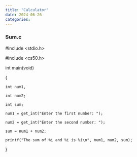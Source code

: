 ```yaml
---
title: "Calculator"
date: 2024-06-26
categories:
---
```


### Sum.c

#include <stdio.h>

#include <cs50.h>

int main(void)

{

    int num1,
    
    int num2;

    int sum;

    num1 = get_int("Enter the first number: ");

    num2 = get_int("Enter the second number: ");

    sum = num1 + num2;

    printf("The sum of %i and %i is %i\n", num1, num2, sum);

}


